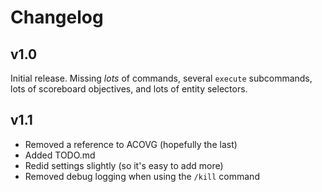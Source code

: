 # Changelog

## v1.0
Initial release. Missing *lots* of commands, several `execute` subcommands, lots of scoreboard objectives, and lots of entity selectors.

## v1.1
* Removed a reference to ACOVG (hopefully the last)
* Added TODO.md
* Redid settings slightly (so it's easy to add more)
* Removed debug logging when using the `/kill` command